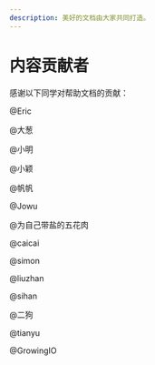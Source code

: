 ```yaml
---
description: 美好的文档由大家共同打造。
---
```


# 内容贡献者

感谢以下同学对帮助文档的贡献：

@Eric

@大葱

@小明

@小颖

@帆帆

@Jowu

@为自己带盐的五花肉

@caicai

@simon

@liuzhan

@sihan

@二狗

@tianyu

@GrowingIO



